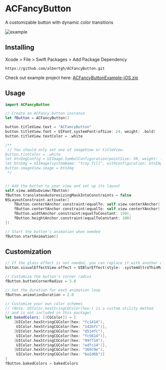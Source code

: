 # ACFancyButton
A customizable button with dynamic color transitions

![example](https://github.com/user-attachments/assets/3444ee30-e44c-4c54-be00-1c299070a8ee)


## Installing

Xcode > File > Swift Packages > Add Package Dependency

```
https://github.com/albertgh/ACFancyButton.git
```
Check out example project here:  [ACFancyButtonExample-iOS.zip](https://github.com/user-attachments/files/17878726/ACFancyButtonExample-iOS.zip)


## Usage

```swift
import ACFancyButton

// Create an ACFancy button instance
let fButton = ACFancyButton()

button.titleView.text = "ACFancyButton"
button.titleView.font = UIFont.systemFont(ofSize: 24, weight: .bold)
button.titleView.textColor = .white

/**
 // You should only set one of imageView or titleView.
button.tintColor = .white
let btnImgConfig = UIImage.SymbolConfiguration(pointSize: 50, weight: .regular)
let btnImg = UIImage(systemName: "tray.fill", withConfiguration: btnImgConfig)
button.imageView.image = btnImg
 */


// Add the button to your view and set up its layout
self.view.addSubview(fButton)
fButton.translatesAutoresizingMaskIntoConstraints = false
NSLayoutConstraint.activate([
    fButton.centerXAnchor.constraint(equalTo: self.view.centerXAnchor),
    fButton.centerYAnchor.constraint(equalTo: self.view.centerYAnchor),
    fButton.widthAnchor.constraint(equalToConstant: 150),
    fButton.heightAnchor.constraint(equalToConstant: 100)
])

// Start the button's animation when needed
fButton.startAnimation()

```

## Customization

```swift
// If the glass effect is not needed, you can replace it with another effect.
button.visualEffectView.effect = UIBlurEffect(style: .systemUltraThinMaterial)

// Customize the button's corner radius
fButton.buttonCornerRadius = 5.0

// Set the duration for each animation loop
fButton.animationDuration = 2.0

// Customize your own color schemes 
// (Note: UIColor.hexStringCGColor(hex:) is a custom utility method 
// and is not included in this package)
let bakedColors: [[CGColor]] = [
    [UIColor.hexStringCGColor(hex: "fc1414"),
     UIColor.hexStringCGColor(hex: "142bfc")],
    [UIColor.hexStringCGColor(hex: "d514fc"),
     UIColor.hexStringCGColor(hex: "fc5614")],
    [UIColor.hexStringCGColor(hex: "99f714"),
     UIColor.hexStringCGColor(hex: "edfc14")],
    [UIColor.hexStringCGColor(hex: "369c9e"),
     UIColor.hexStringCGColor(hex: "6e2d6b")]
]
fButton.bakedColors = bakedColors

```
